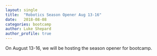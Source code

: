 ```yaml
---
layout: single
title:  "Robotics Season Opener Aug 13-16"
date:   2018-08-08
categories: bootcamp
author: Luke Shepard
author_profile: true
---
```


On August 13-16, we will be hosting the season opener for bootcamp.

